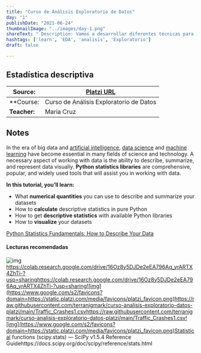 ```yaml
---
title: "Curso de Análisis Exploratorio de Datos"
day: "1"
publishDate: "2021-06-24"
thumbnailImage: "../images/day-1.png"
shareText: " Description: Vamos a desarrollar diferentes técnicas para explorar, explicar y entender cuáles son los patrones que tienes en cualquier data set y cómo podemos empezar a plantear cualquier modelo de ML, para saber si son de valor o no son de valor o cómo hacer esta propuesta. "
hashtags: ['learn', 'EDA', 'analisis', 'Exploratorio']
draft: false

---
```


## Estadística descriptiva

| Source:      | [Platzi URL](https://platzi.com/clases/2178-analisis-exploratorio-datos/34158-bienvenida-al-curso/) |
| ------------ | ------------------------------------------------------------ |
| **Course:    | Curso de Análisis Exploratorio de Datos                      |
| **Teacher:** | Maria Cruz                                                   |



## Notes 

In the era of big data and [artificial intelligence](https://realpython.com/python-ai-neural-network/), [data science](https://realpython.com/tutorials/data-science/) and [machine learning](https://realpython.com/tutorials/machine-learning/) have become essential in many fields of science and technology. A necessary aspect of working with data is the ability to describe, summarize, and represent data visually. **Python statistics libraries** are comprehensive, popular, and widely used tools that will assist you in working with data.

**In this tutorial, you’ll learn:**

- What **numerical quantities** you can use to describe and summarize your datasets
- How to **calculate** descriptive statistics in pure Python
- How to get **descriptive statistics** with available Python libraries
- How to **visualize** your datasets

[Python Statistics Fundamentals: How to Describe Your Data](https://realpython.com/python-statistics/)



#### Lecturas recomendadas

![img](https://www.google.com/s2/favicons?domain=https://colab.research.google.com/drive/16Oz8y5DJDe2eEA796Aq_yrARTX4ZhTi-?usp=sharing/img/favicon.ico?vrz=colab-20201208-085602-RC00_346307824)https://colab.research.google.com/drive/16Oz8y5DJDe2eEA796Aq_yrARTX4ZhTi-?usp=sharinghttps://colab.research.google.com/drive/16Oz8y5DJDe2eEA796Aq_yrARTX4ZhTi-?usp=sharing![img](https://www.google.com/s2/favicons?domain=https://static.platzi.com/media/favicons/platzi_favicon.png)https://raw.githubusercontent.com/terranigmark/curso-analisis-exploratorio-datos-platzi/main/Traffic_Crashes1.csvhttps://raw.githubusercontent.com/terranigmark/curso-analisis-exploratorio-datos-platzi/main/Traffic_Crashes1.csv![img](https://www.google.com/s2/favicons?domain=https://static.platzi.com/media/favicons/platzi_favicon.png)Statistical functions (scipy.stats) — SciPy v1.5.4 Reference Guidehttps://docs.scipy.org/doc/scipy/reference/stats.html
